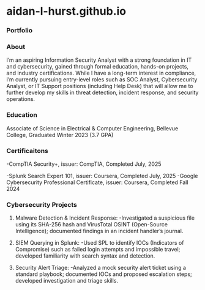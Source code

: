 # aidan-l-hurst.github.io
### Portfolio

### About
I’m an aspiring Information Security Analyst with a strong foundation in IT and 
cybersecurity, gained through formal education, hands-on projects, and industry 
certifications. While I have a long-term interest in compliance, I’m currently 
pursuing entry-level roles such as SOC Analyst, Cybersecurity Analyst, or IT 
Support positions (including Help Desk) that will allow me to further develop 
my skills in threat detection, incident response, and security operations.

### Education
Associate of Science in Electrical & Computer Engineering, Bellevue College, 
Graduated Winter 2023 (3.7 GPA)

### Certificaitons 
-CompTIA Security+, issuer: CompTIA, Completed July, 2025

-Splunk Search Expert 101, issuer: Coursera, Completed July, 2025
-Google Cybersecurity Professional Certificate, issuer: Coursera, Completed Fall 2024

### Cybersecurity Projects 
1. Malware Detection & Incident Response: 
-Investigated a suspicious file using its SHA-256 hash and VirusTotal OSINT 
(Open-Source Intelligence); documented findings in an incident handler’s journal.

2. SIEM Querying in Splunk: 
-Used SPL to identify IOCs (Indicators of Compromise) such as failed login attempts 
and impossible travel; developed familiarity with search syntax and detection.

3. Security Alert Triage: 
-Analyzed a mock security alert ticket using a standard playbook; documented IOCs 
and proposed escalation steps; developed investigation and triage skills.

